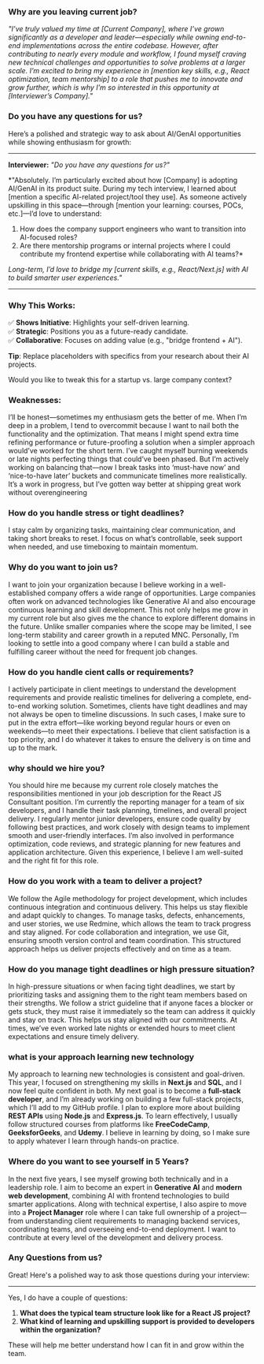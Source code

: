 ### Why are you leaving current job?


*"I’ve truly valued my time at [Current Company], where I’ve grown significantly as a developer and leader—especially while owning end-to-end implementations across the entire codebase. However, after contributing to nearly every module and workflow, I found myself craving new technical challenges and opportunities to solve problems at a larger scale. I’m excited to bring my experience in [mention key skills, e.g., React optimization, team mentorship] to a role that pushes me to innovate and grow further, which is why I’m so interested in this opportunity at [Interviewer’s Company]."*  

### Do you have any questions for us?

Here’s a polished and strategic way to ask about AI/GenAI opportunities while showing enthusiasm for growth:

---

**Interviewer:** *"Do you have any questions for us?"*  

*"Absolutely. I’m particularly excited about how [Company] is adopting AI/GenAI in its product suite. During my tech interview, I learned about [mention a specific AI-related project/tool they use]. As someone actively upskilling in this space—through [mention your learning: courses, POCs, etc.]—I’d love to understand:  
1. How does the company support engineers who want to transition into AI-focused roles?  
2. Are there mentorship programs or internal projects where I could contribute my frontend expertise while collaborating with AI teams?*  

*Long-term, I’d love to bridge my [current skills, e.g., React/Next.js] with AI to build smarter user experiences."*  

---

### **Why This Works**:  
✅ **Shows Initiative**: Highlights your self-driven learning.  
✅ **Strategic**: Positions you as a future-ready candidate.  
✅ **Collaborative**: Focuses on adding value (e.g., "bridge frontend + AI").  

**Tip**: Replace placeholders with specifics from your research about their AI projects.  

Would you like to tweak this for a startup vs. large company context?

### Weaknesses: 
I’ll be honest—sometimes my enthusiasm gets the better of me. When I’m deep in a problem, I tend to overcommit because I want to nail both the functionality and the optimization. That means I might spend extra time refining performance or future-proofing a solution when a simpler approach would’ve worked for the short term. I’ve caught myself burning weekends or late nights perfecting things that could’ve been phased. But I’m actively working on balancing that—now I break tasks into ‘must-have now’ and ‘nice-to-have later’ buckets and communicate timelines more realistically. It’s a work in progress, but I’ve gotten way better at shipping great work without overengineering

### How do you handle stress or tight deadlines?

I stay calm by organizing tasks, maintaining clear communication, and taking short breaks to reset. I focus on what’s controllable, seek support when needed, and use timeboxing to maintain momentum.

### Why do you want to join us?

I want to join your organization because I believe working in a well-established company offers a wide range of opportunities. Large companies often work on advanced technologies like Generative AI and also encourage continuous learning and skill development. This not only helps me grow in my current role but also gives me the chance to explore different domains in the future. Unlike smaller companies where the scope may be limited, I see long-term stability and career growth in a reputed MNC. Personally, I’m looking to settle into a good company where I can build a stable and fulfilling career without the need for frequent job changes.


### How do you handle cient calls or requirements? 

I actively participate in client meetings to understand the development requirements and provide realistic timelines for delivering a complete, end-to-end working solution. Sometimes, clients have tight deadlines and may not always be open to timeline discussions. In such cases, I make sure to put in the extra effort—like working beyond regular hours or even on weekends—to meet their expectations. I believe that client satisfaction is a top priority, and I do whatever it takes to ensure the delivery is on time and up to the mark.


### why should we hire you?

You should hire me because my current role closely matches the responsibilities mentioned in your job description for the React JS Consultant position. I’m currently the reporting manager for a team of six developers, and I handle their task planning, timelines, and overall project delivery. I regularly mentor junior developers, ensure code quality by following best practices, and work closely with design teams to implement smooth and user-friendly interfaces. I’m also involved in performance optimization, code reviews, and strategic planning for new features and application architecture. Given this experience, I believe I am well-suited and the right fit for this role.


### How do you work with a team to deliver a project?

We follow the Agile methodology for project development, which includes continuous integration and continuous delivery. This helps us stay flexible and adapt quickly to changes. To manage tasks, defects, enhancements, and user stories, we use Redmine, which allows the team to track progress and stay aligned. For code collaboration and integration, we use Git, ensuring smooth version control and team coordination. This structured approach helps us deliver projects effectively and on time as a team.


### How do you manage tight deadlines or high pressure situation?

In high-pressure situations or when facing tight deadlines, we start by prioritizing tasks and assigning them to the right team members based on their strengths. We follow a strict guideline that if anyone faces a blocker or gets stuck, they must raise it immediately so the team can address it quickly and stay on track. This helps us stay aligned with our commitments. At times, we’ve even worked late nights or extended hours to meet client expectations and ensure timely delivery.


### what is your approach learning new technology

My approach to learning new technologies is consistent and goal-driven. This year, I focused on strengthening my skills in **Next.js** and **SQL**, and I now feel quite confident in both. My next goal is to become a **full-stack developer**, and I’m already working on building a few full-stack projects, which I’ll add to my GitHub profile. I plan to explore more about building **REST APIs** using **Node.js** and **Express.js**. To learn effectively, I usually follow structured courses from platforms like **FreeCodeCamp**, **GeeksforGeeks**, and **Udemy**. I believe in learning by doing, so I make sure to apply whatever I learn through hands-on practice.


### Where do you want to see yourself in 5 Years?

In the next five years, I see myself growing both technically and in a leadership role. I aim to become an expert in **Generative AI** and **modern web development**, combining AI with frontend technologies to build smarter applications. Along with technical expertise, I also aspire to move into a **Project Manager** role where I can take full ownership of a project—from understanding client requirements to managing backend services, coordinating teams, and overseeing end-to-end deployment. I want to contribute at every level of the development and delivery process.


### Any Questions from us?
Great! Here's a polished way to ask those questions during your interview:

---

Yes, I do have a couple of questions:

1. **What does the typical team structure look like for a React JS project?**
2. **What kind of learning and upskilling support is provided to developers within the organization?**

These will help me better understand how I can fit in and grow within the team.


